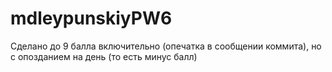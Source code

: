 # mdleypunskiyPW6

Сделано до 9 балла включительно (опечатка в сообщении коммита), но с опозданием на день (то есть минус балл)
